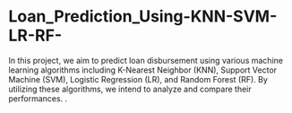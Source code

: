 # Loan_Prediction_Using-KNN-SVM-LR-RF-
In this project, we aim to predict loan disbursement using various machine learning algorithms including K-Nearest Neighbor (KNN), Support Vector Machine (SVM), Logistic Regression (LR), and Random Forest (RF). By utilizing these algorithms, we intend to analyze and compare their performances. .
